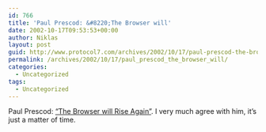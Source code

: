 ```yaml
---
id: 766
title: 'Paul Prescod: &#8220;The Browser will'
date: 2002-10-17T09:53:53+00:00
author: Niklas
layout: post
guid: http://www.protocol7.com/archives/2002/10/17/paul-prescod-the-browser-will/
permalink: /archives/2002/10/17/paul_prescod_the_browser_will/
categories:
  - Uncategorized
tags:
  - Uncategorized
---
```

<div class='microid-3ad5cd310c84f53bb551e235ceaa4593585877c5'>
  <p>
    Paul Prescod: <a href="http://www.blogstream.com/pauls/1034787029">&#8220;The Browser will Rise Again&#8221;</a>. I very much agree with him, it&#8217;s just a matter of time.
  </p>
</div>